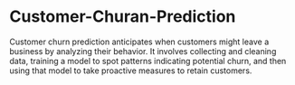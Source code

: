 # Customer-Churan-Prediction
Customer churn prediction anticipates when customers might leave a business by analyzing their behavior. It involves collecting and cleaning data, training a model to spot patterns indicating potential churn, and then using that model to take proactive measures to retain customers.
